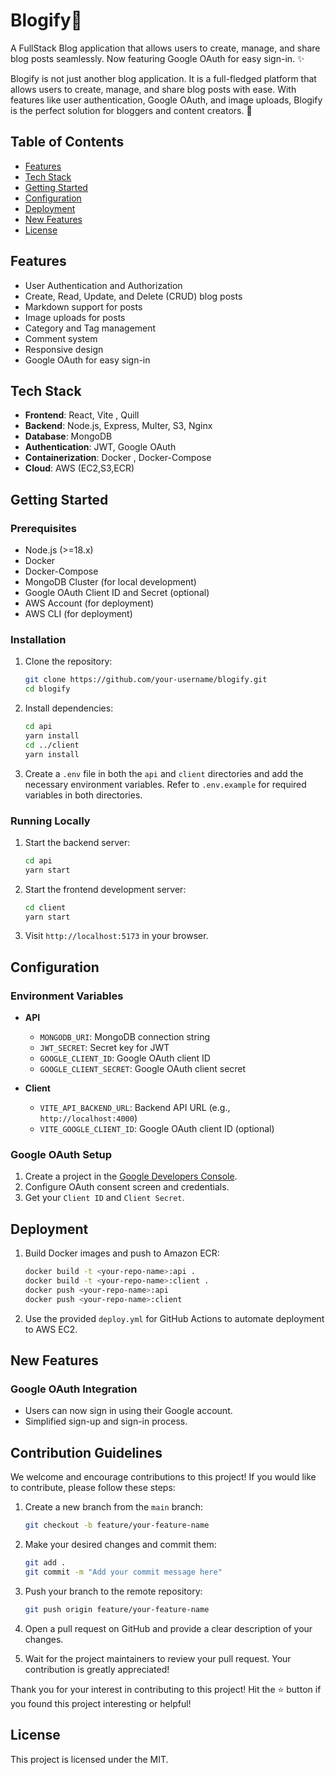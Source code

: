 # Blogify📝

A FullStack Blog application that allows users to create, manage, and share blog posts seamlessly. Now featuring Google OAuth for easy sign-in. ✨

Blogify is not just another blog application. It is a full-fledged platform that allows users to create, manage, and share blog posts with ease. With features like user authentication, Google OAuth, and image uploads, Blogify is the perfect solution for bloggers and content creators. 🚀

## Table of Contents

- [Features](#features)
- [Tech Stack](#tech-stack)
- [Getting Started](#getting-started)
- [Configuration](#configuration)
- [Deployment](#deployment)
- [New Features](#new-features)
- [License](#license)

## Features

- User Authentication and Authorization
- Create, Read, Update, and Delete (CRUD) blog posts
- Markdown support for posts
- Image uploads for posts
- Category and Tag management
- Comment system
- Responsive design
- Google OAuth for easy sign-in

## Tech Stack

- **Frontend**: React, Vite , Quill
- **Backend**: Node.js, Express, Multer, S3, Nginx
- **Database**: MongoDB 
- **Authentication**: JWT, Google OAuth
- **Containerization**: Docker , Docker-Compose
- **Cloud**: AWS (EC2,S3,ECR) 

## Getting Started

### Prerequisites

- Node.js (>=18.x)
- Docker
- Docker-Compose
- MongoDB Cluster (for local development)
- Google OAuth Client ID and Secret (optional)
- AWS Account (for deployment)
- AWS CLI     (for deployment)

### Installation

1. Clone the repository:
    ```bash
    git clone https://github.com/your-username/blogify.git
    cd blogify
    ```

2. Install dependencies:
    ```bash
    cd api
    yarn install
    cd ../client
    yarn install
    ```

3. Create a `.env` file in both the `api` and `client` directories and add the necessary environment variables. Refer to `.env.example` for required variables in both directories.

### Running Locally

1. Start the backend server:
    ```bash
    cd api
    yarn start
    ```

2. Start the frontend development server:
    ```bash
    cd client
    yarn start
    ```

3. Visit `http://localhost:5173` in your browser.

## Configuration

### Environment Variables

- **API**
  - `MONGODB_URI`: MongoDB connection string
  - `JWT_SECRET`: Secret key for JWT
  - `GOOGLE_CLIENT_ID`: Google OAuth client ID
  - `GOOGLE_CLIENT_SECRET`: Google OAuth client secret

- **Client**
  - `VITE_API_BACKEND_URL`: Backend API URL (e.g., `http://localhost:4000`)
  - `VITE_GOOGLE_CLIENT_ID`: Google OAuth client ID (optional)

### Google OAuth Setup

1. Create a project in the [Google Developers Console](https://console.developers.google.com/).
2. Configure OAuth consent screen and credentials.
3. Get your `Client ID` and `Client Secret`.

## Deployment

1. Build Docker images and push to Amazon ECR:
    ```bash
    docker build -t <your-repo-name>:api .
    docker build -t <your-repo-name>:client .
    docker push <your-repo-name>:api
    docker push <your-repo-name>:client
    ```

2. Use the provided `deploy.yml` for GitHub Actions to automate deployment to AWS EC2.

## New Features

### Google OAuth Integration

- Users can now sign in using their Google account.
- Simplified sign-up and sign-in process.


## Contribution Guidelines

We welcome and encourage contributions to this project! If you would like to contribute, please follow these steps:

1. Create a new branch from the `main` branch:
   ```bash
   git checkout -b feature/your-feature-name
   ```

2. Make your desired changes and commit them:
   ```bash
   git add .
   git commit -m "Add your commit message here"
   ```

3. Push your branch to the remote repository:
   ```bash
   git push origin feature/your-feature-name
   ```

4. Open a pull request on GitHub and provide a clear description of your changes.

5. Wait for the project maintainers to review your pull request. Your contribution is greatly appreciated!

Thank you for your interest in contributing to this project!
Hit the ⭐️ button if you found this project interesting or helpful!




## License

This project is licensed under the MIT.
